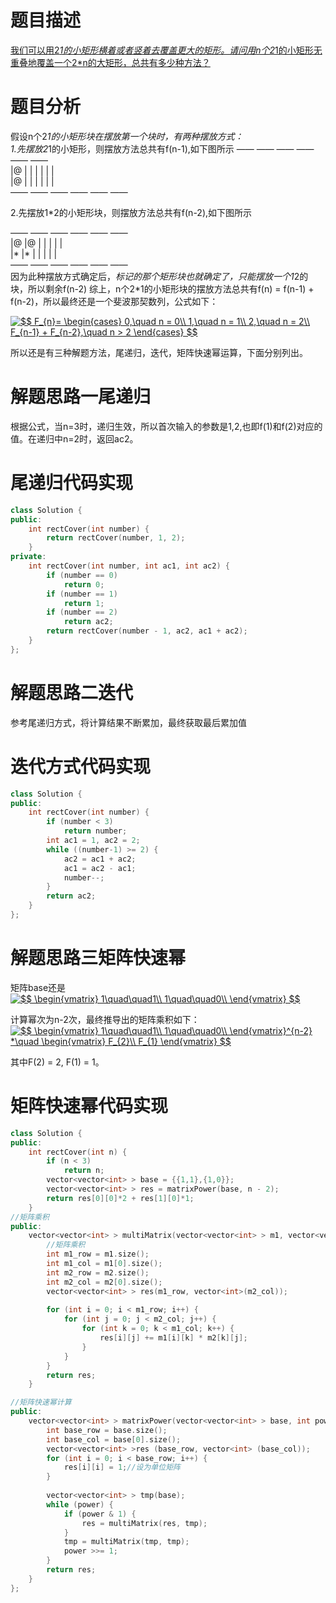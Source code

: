 题目描述
===
[我们可以用2*1的小矩形横着或者竖着去覆盖更大的矩形。请问用n个2*1的小矩形无重叠地覆盖一个2*n的大矩形，总共有多少种方法？](https://www.nowcoder.com/practice/72a5a919508a4251859fb2cfb987a0e6?tpId=13&tqId=11163&tPage=1&rp=1&ru=/ta/coding-interviews&qru=/ta/coding-interviews/question-ranking)

题目分析
===
假设n个2*1的小矩形块在摆放第一个块时，有两种摆放方式：</br>
1.先摆放2*1的小矩形，则摆放方法总共有f(n-1),如下图所示
 —— —— —— —— —— ——</br>
|@ |  |  |  |  |  |</br>
|@ |  |  |  |  |  |</br>
 —— —— —— —— —— —— </br>

2.先摆放1*2的小矩形块，则摆放方法总共有f(n-2),如下图所示

 —— —— —— —— —— ——</br>
|@ |@ |  |  |  |  |</br>
|* |* |  |  |  |  |</br>
 —— —— —— —— —— —— </br>
因为此种摆放方式确定后，*标记的那个矩形块也就确定了，只能摆放一个1*2的块，所以剩余f(n-2)
综上，n个2*1的小矩形块的摆放方法总共有f(n) = f(n-1) + f(n-2)，所以最终还是一个斐波那契数列，公式如下：

<a href="https://www.codecogs.com/eqnedit.php?latex=\inline&space;$$&space;F_{n}=&space;\begin{cases}&space;0,\quad&space;n&space;=&space;0\\&space;1,\quad&space;n&space;=&space;1\\&space;2,\quad&space;n&space;=&space;2\\&space;F_{n-1}&space;&plus;&space;F_{n-2},\quad&space;n&space;>&space;2&space;\end{cases}&space;$$" target="_blank"><img src="https://latex.codecogs.com/gif.latex?\inline&space;$$&space;F_{n}=&space;\begin{cases}&space;0,\quad&space;n&space;=&space;0\\&space;1,\quad&space;n&space;=&space;1\\&space;2,\quad&space;n&space;=&space;2\\&space;F_{n-1}&space;&plus;&space;F_{n-2},\quad&space;n&space;>&space;2&space;\end{cases}&space;$$" title="$$ F_{n}= \begin{cases} 0,\quad n = 0\\ 1,\quad n = 1\\ 2,\quad n = 2\\ F_{n-1} + F_{n-2},\quad n > 2 \end{cases} $$" /></a>

所以还是有三种解题方法，尾递归，迭代，矩阵快速幂运算，下面分别列出。

解题思路一尾递归
===
根据公式，当n=3时，递归生效，所以首次输入的参数是1,2,也即f(1)和f(2)对应的值。在递归中n=2时，返回ac2。

尾递归代码实现
===
```cpp
class Solution {
public:
    int rectCover(int number) {
        return rectCover(number, 1, 2);
    }
private:
    int rectCover(int number, int ac1, int ac2) {
        if (number == 0)
            return 0;
        if (number == 1)
            return 1;
        if (number == 2)
            return ac2;
        return rectCover(number - 1, ac2, ac1 + ac2);
    }
};
```

解题思路二迭代
===
参考尾递归方式，将计算结果不断累加，最终获取最后累加值

迭代方式代码实现
===
```cpp
class Solution {
public:
    int rectCover(int number) {
        if (number < 3)
            return number;
        int ac1 = 1, ac2 = 2;
        while ((number-1) >= 2) {
            ac2 = ac1 + ac2;
            ac1 = ac2 - ac1;
            number--;
        }
        return ac2;
    }
};
```

解题思路三矩阵快速幂
===
矩阵base还是
<a href="https://www.codecogs.com/eqnedit.php?latex=\inline&space;$$&space;\begin{vmatrix}&space;1\quad\quad1\\&space;1\quad\quad0\\&space;\end{vmatrix}&space;$$" target="_blank"><img src="https://latex.codecogs.com/gif.latex?\inline&space;$$&space;\begin{vmatrix}&space;1\quad\quad1\\&space;1\quad\quad0\\&space;\end{vmatrix}&space;$$" title="$$ \begin{vmatrix} 1\quad\quad1\\ 1\quad\quad0\\ \end{vmatrix} $$" /></a>

计算幂次为n-2次，最终推导出的矩阵乘积如下：
<a href="https://www.codecogs.com/eqnedit.php?latex=\inline&space;$$&space;\begin{vmatrix}&space;1\quad\quad1\\&space;1\quad\quad0\\&space;\end{vmatrix}^{n-2}&space;*\quad&space;\begin{vmatrix}&space;F_{2}\\&space;F_{1}&space;\end{vmatrix}&space;$$" target="_blank"><img src="https://latex.codecogs.com/gif.latex?\inline&space;$$&space;\begin{vmatrix}&space;1\quad\quad1\\&space;1\quad\quad0\\&space;\end{vmatrix}^{n-2}&space;*\quad&space;\begin{vmatrix}&space;F_{2}\\&space;F_{1}&space;\end{vmatrix}&space;$$" title="$$ \begin{vmatrix} 1\quad\quad1\\ 1\quad\quad0\\ \end{vmatrix}^{n-2} *\quad \begin{vmatrix} F_{2}\\ F_{1} \end{vmatrix} $$" /></a>

其中F(2) = 2, F(1) = 1。

矩阵快速幂代码实现
===
```cpp
class Solution {
public:
    int rectCover(int n) {
        if (n < 3)
            return n;
        vector<vector<int> > base = {{1,1},{1,0}};
        vector<vector<int> > res = matrixPower(base, n - 2);
        return res[0][0]*2 + res[1][0]*1;
    }
//矩阵乘积
public:
    vector<vector<int> > multiMatrix(vector<vector<int> > m1, vector<vector<int> > m2) {
        //矩阵乘积
        int m1_row = m1.size();
        int m1_col = m1[0].size();
        int m2_row = m2.size();
        int m2_col = m2[0].size();
        vector<vector<int> > res(m1_row, vector<int>(m2_col));
        
        for (int i = 0; i < m1_row; i++) {
            for (int j = 0; j < m2_col; j++) {
                for (int k = 0; k < m1_col; k++) {
                    res[i][j] += m1[i][k] * m2[k][j];
                }
            }
        }
        return res;
    }

//矩阵快速幂计算
public:
    vector<vector<int> > matrixPower(vector<vector<int> > base, int power) {
        int base_row = base.size();
        int base_col = base[0].size();
        vector<vector<int> >res (base_row, vector<int> (base_col));
        for (int i = 0; i < base_row; i++) {
            res[i][i] = 1;//设为单位矩阵
        }
        
        vector<vector<int> > tmp(base);
        while (power) {
            if (power & 1) {
                res = multiMatrix(res, tmp);
            }
            tmp = multiMatrix(tmp, tmp);
            power >>= 1;
        }
        return res;
    }
};
```
